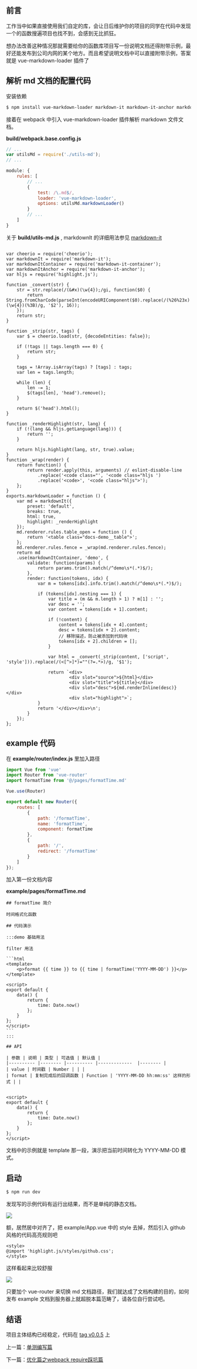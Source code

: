## 前言

工作当中如果直接使用我们自定的库，会让日后维护你的项目的同学在代码中发现一个的函数搜遍项目也找不到，会感到无比抓狂。

想办法改善这种情况那就需要给你的函数库项目写一份说明文档还得附带示例，最好还能发布到公司内网的某个地方。而且希望说明文档中可以直接附带示例，答案就是 vue-markdown-loader 插件了

## 解析 md 文档的配置代码

安装依赖

```bash
$ npm install vue-markdown-loader markdown-it markdown-it-anchor markdown-it-container cheerio  highlight.js --save-dev
```

接着在 webpack 中引入 vue-markdown-loader 插件解析 markdown 文件文档。

__build/webpack.base.config.js__

```javascript
// ...
var utilsMd = require('./utils-md');
// ...

module: {
    rules: [
        // ...
        {
            test: /\.md$/,
            loader: 'vue-markdown-loader',
            options: utilsMd.markdownLoader()
        }
        // ...
    ]
}
```

关于 __build/utils-md.js__ , markdownIt 的详细用法参见 [markdown-it](https://github.com/markdown-it/markdown-it)

```

var cheerio = require('cheerio');
var markdownIt = require('markdown-it');
var markdownItContainer = require('markdown-it-container');
var markdownItAnchor = require('markdown-it-anchor');
var hljs = require('highlight.js');

function _convert(str) {
    str = str.replace(/(&#x)(\w{4});/gi, function($0) {
        return String.fromCharCode(parseInt(encodeURIComponent($0).replace(/(%26%23x)(\w{4})(%3B)/g, '$2'), 16));
    });
    return str;
}

function _strip(str, tags) {
    var $ = cheerio.load(str, {decodeEntities: false});

    if (!tags || tags.length === 0) {
        return str;
    }

    tags = !Array.isArray(tags) ? [tags] : tags;
    var len = tags.length;

    while (len) {
        len -= 1;
        $(tags[len], 'head').remove();
    }

    return $('head').html();
}

function _renderHighlight(str, lang) {
    if (!(lang && hljs.getLanguage(lang))) {
        return '';
    }

    return hljs.highlight(lang, str, true).value;
}
function _wrap(render) {
    return function() {
        return render.apply(this, arguments) // eslint-disable-line
            .replace('<code class="', '<code class="hljs ')
            .replace('<code>', '<code class="hljs">');
    };
}
exports.markdownLoader = function () {
    var md = markdownIt({
        preset: 'default',
        breaks: true,
        html: true,
        highlight: _renderHighlight
    });
    md.renderer.rules.table_open = function () {
        return '<table class="docs-demo__table">';
    };
    md.renderer.rules.fence = _wrap(md.renderer.rules.fence);
    return md
    .use(markdownItContainer, 'demo', {
        validate: function(params) {
            return params.trim().match(/^demo\s*(.*)$/);
        },
        render: function(tokens, idx) {
            var m = tokens[idx].info.trim().match(/^demo\s*(.*)$/);

            if (tokens[idx].nesting === 1) {
                var title = (m && m.length > 1) ? m[1] : '';
                var desc = '';
                var content = tokens[idx + 1].content;

                if (!content) {
                    content = tokens[idx + 4].content;
                    desc = tokens[idx + 2].content;
                    // 移除描述，防止被添加到代码块
                    tokens[idx + 2].children = [];
                }

                var html = _convert(_strip(content, ['script', 'style'])).replace(/(<[^>]*)=""(?=.*>)/g, '$1');

                return `<div>
                        <div slot="source">${html}</div>
                        <div slot="title">${title}</div>
                        <div slot="desc">${md.renderInline(desc)}</div>
                        <div slot="highlight">`;
            }
            return '</div></div>\n';
        }
    });
};
```

## example 代码

在 __example/router/index.js__ 里加入路径

```javascript
import Vue from 'vue'
import Router from 'vue-router'
import formatTime from '@/pages/formatTime.md'

Vue.use(Router)

export default new Router({
    routes: [
        {
            path: '/formatTime',
            name: 'formatTime',
            component: formatTime
        },
        {
            path: '/',
            redirect: '/formatTime'
        }
    ]
});

```

加入第一份文档内容

__example/pages/formatTime.md__

    ## formatTime 简介

    时间格式化函数

    ## 代码演示

    :::demo 基础用法

    filter 用法

    ```html
    <template>
        <p>format {{ time }} to {{ time | formatTime('YYYY-MM-DD') }}</p>
    </template>

    <script>
    export default {
        data() {
            return {
                time: Date.now()
            };
        }
    };
    </script>
    ```
    :::

    ## API

    | 参数 | 说明 | 类型 | 可选值 | 默认值 |
    |---------- |-------- |---------- |-------------  |-------- |
    | value | 时间戳 | Number | | |
    | format | 复制完成后的回调函数 | Function | 'YYYY-MM-DD hh:mm:ss' 这样的形式 | |


    <script>
    export default {
        data() {
            return {
                time: Date.now()
            };
        }
    };
    </script>


文档中的示例就是 template 那一段，演示把当前时间转化为 YYYY-MM-DD 模式。

## 启动

```bash
$ npm run dev
```

发现写的示例代码有运行出结果，而不是单纯的静态文档。

![](http://7xn4mw.com1.z0.glb.clouddn.com/17-11-19/91977823.jpg)

额，居然居中对齐了，把 example/App.vue 中的 style 去掉，然后引入 github 风格的代码高亮规则吧

```
<style>
@import 'highlight.js/styles/github.css';
</style>
```

这样看起来比较舒服

![](http://7xn4mw.com1.z0.glb.clouddn.com/17-11-19/92540351.jpg)

只要加个 vue-router 来切换 md 文档路径，我们就达成了文档构建的目的，如何发布 example 文档到服务器上就超脱本篇范畴了，请各位自行尝试吧。

## 结语

项目主体结构已经稳定，代码在 [tag v0.0.5](https://github.com/everlose/tt-utils/jqfree/tree/v0.0.5) 上

上一篇：[单测编写篇](https://github.com/everlose/tt-utils/blob/master/docs/%E5%8D%95%E6%B5%8B%E7%BC%96%E5%86%99%E7%AF%87.md)

下一篇：[优化篇之webpack require踩坑篇](https://github.com/everlose/tt-utils/blob/master/docs/%E4%BC%98%E5%8C%96%E7%AF%87%E4%B9%8Bwebpack%20require%E8%B8%A9%E5%9D%91.md)
